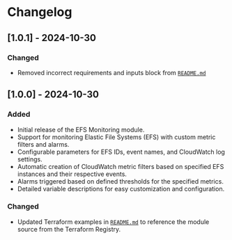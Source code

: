 # Changelog

## [1.0.1] - 2024-10-30

### Changed

- Removed incorrect requirements and inputs block from [`README.md`](README.md)

## [1.0.0] - 2024-10-30

### Added
- Initial release of the EFS Monitoring module.
- Support for monitoring Elastic File Systems (EFS) with custom metric filters and alarms.
- Configurable parameters for EFS IDs, event names, and CloudWatch log settings.
- Automatic creation of CloudWatch metric filters based on specified EFS instances and their respective events.
- Alarms triggered based on defined thresholds for the specified metrics.
- Detailed variable descriptions for easy customization and configuration.

### Changed
- Updated Terraform examples in [`README.md`](README.md) to reference the module source from the Terraform Registry.
